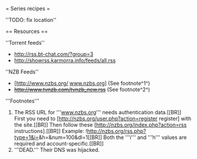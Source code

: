 = Series recipes =

 [wiki:Cookbook/Series/SimpleSeries Very basic series configuration]::
 [wiki:Cookbook/Series/Preset Manage series and multiple feeds easily]::
 [wiki:Cookbook/Series/DelugeMovedone Set deluge options trough series groups]::
 [wiki:Cookbook/Series/Advanced Advanced example with setting groups and qualities]::
 [wiki:Cookbook/Series/DelugeMultipleQualities Multiple qualities with different paths and series list + deluge]::
 [wiki:Cookbook/Series/DelugeThetvdbSeries Advanced deluge/thetvdb config showing many features]::
 [wiki:Cookbook/Series/DelugeSeriesLabel Set deluge labels to the series name]::
 [wiki:Cookbook/Series/AdvancedTransmissionAndDownloadManagement Download series with transmission (advanced)]::

''TODO: fix location''

 [wiki:Cookbook/SeriesSabNZBd Set category from series name with sabnzbd]::
 [wiki:Cookbook/SetPath Set (download) path from series name]::

== Resources ==

''Torrent feeds''

 * http://rss.bt-chat.com/?group=3
 * http://showrss.karmorra.info/feeds/all.rss

''NZB Feeds''

 * [http://www.nzbs.org/ www.nzbs.org] (See footnote^1^)
 * ~~http://www.tvnzb.com/tvnzb_new.rss~~ (See footnote^2^)

'''Footnotes'''

 1. The RSS URL for '''www.nzbs.org''' needs authentication data.[[BR]]
 First you need to [http://nzbs.org/user.php?action=register register] with the site.[[BR]]
 Then follow these [http://nzbs.org/index.php?action=rss instructions].[[BR]]
 Example: !http://nzbs.org/rss.php?type=1&i=<uid>&h=<hash>&num=100&dl=1[[BR]]
 Both the '''i''' and '''h''' values are required and account-specific.[[BR]] 
 2. '''DEAD.'''  Their DNS was hijacked.
